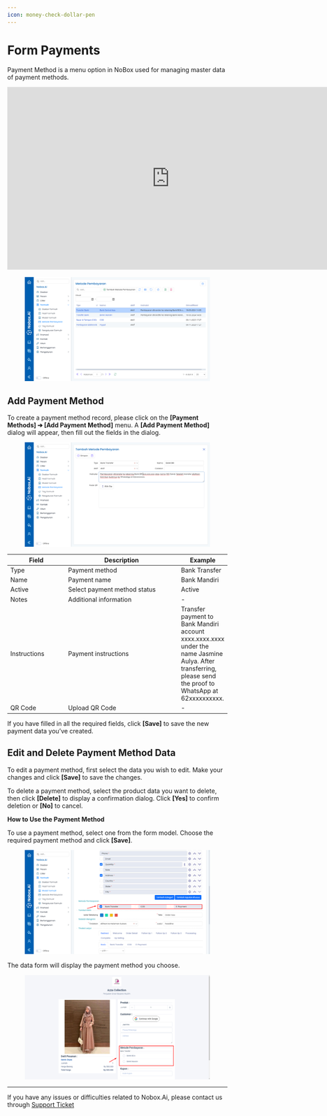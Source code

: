 ```yaml
---
icon: money-check-dollar-pen
---
```


# <i class="fa-regular fa-credit-card"></i> Form Payments

Payment Method is a menu option in NoBox used for managing master data of payment methods.

<iframe width="742" height="418" src="https://www.youtube.com/embed/SSZTrIS5ZKA/" title="01. Instalasi NoBox Desktop" frameborder="0" allow="accelerometer; autoplay; clipboard-write; encrypted-media; gyroscope; picture-in-picture; web-share" referrerpolicy="strict-origin-when-cross-origin" allowfullscreen></iframe>

<figure><img src="../../.gitbook/assets/Metode Pembayaran.png" alt=""><figcaption></figcaption></figure>

## **Add Payment Method**

To create a payment method record, please click on the **\[Payment Methods] ➔ \[Add Payment Method]** menu. A **\[Add Payment Method]** dialog will appear, then fill out the fields in the dialog.

<figure><img src="../../.gitbook/assets/Tambah Metode Pembayaran.png" alt=""><figcaption></figcaption></figure>

<table><thead><tr><th width="121.5999755859375">Field</th><th width="257.800048828125">Description</th><th>Example</th></tr></thead><tbody><tr><td>Type</td><td>Payment method</td><td>Bank Transfer</td></tr><tr><td>Name</td><td>Payment name</td><td>Bank Mandiri</td></tr><tr><td>Active</td><td>Select payment method status</td><td>Active</td></tr><tr><td>Notes</td><td>Additional information</td><td>-</td></tr><tr><td>Instructions</td><td>Payment instructions</td><td>Transfer payment to Bank Mandiri account xxxx.xxxx.xxxx under the name Jasmine Aulya. After transferring, please send the proof to WhatsApp at 62xxxxxxxxxx.</td></tr><tr><td>QR Code</td><td>Upload QR Code</td><td>-</td></tr></tbody></table>

If you have filled in all the required fields, click **\[Save]** to save the new payment data you’ve created.

## **Edit and Delete Payment Method Data**

To edit a payment method, first select the data you wish to edit. Make your changes and click **\[Save]** to save the changes.

To delete a payment method, select the product data you want to delete, then click **\[Delete]** to display a confirmation dialog. Click **\[Yes]** to confirm deletion or **\[No]** to cancel.

**How to Use the Payment Method**

To use a payment method, select one from the form model. Choose the required payment method and click **\[Save]**.

<figure><img src="../../.gitbook/assets/Penggunaan Metode Pembayaran.png" alt=""><figcaption></figcaption></figure>

The data form will display the payment method you choose.

<figure><img src="../../.gitbook/assets/Penggunaan Metode Pembayaran Formulir.png" alt=""><figcaption></figcaption></figure>

---

If you have any issues or difficulties related to Nobox.Ai, please contact us through [Support Ticket](https://crm.nobox.ai/clients/tickets)
